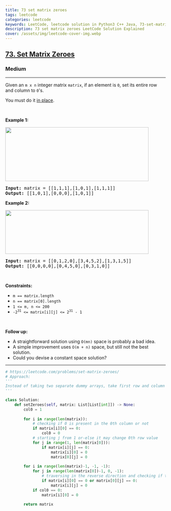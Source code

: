 ```yaml
---
title: 73 set matrix zeroes
tags: leetcode
categories: leetcode
keywords: LeetCode, leetcode solution in Python3 C++ Java, 73-set-matrix-zeroes solution
description: 73 set matrix zeroes LeetCode Solution Explained
cover: /assets/img/leetcode-cover-img.webp
---
```



<h2><a href="https://leetcode.com/problems/set-matrix-zeroes/">73. Set Matrix Zeroes</a></h2><h3>Medium</h3><hr><div><p>Given an <code>m x n</code> integer matrix <code>matrix</code>, if an element is <code>0</code>, set its entire row and column to <code>0</code>'s.</p>

<p>You must do it <a href="https://en.wikipedia.org/wiki/In-place_algorithm" target="_blank">in place</a>.</p>

<p>&nbsp;</p>
<p><strong>Example 1:</strong></p>
<img alt="" src="https://assets.leetcode.com/uploads/2020/08/17/mat1.jpg" style="width: 450px; height: 169px;">
<pre><strong>Input:</strong> matrix = [[1,1,1],[1,0,1],[1,1,1]]
<strong>Output:</strong> [[1,0,1],[0,0,0],[1,0,1]]
</pre>

<p><strong>Example 2:</strong></p>
<img alt="" src="https://assets.leetcode.com/uploads/2020/08/17/mat2.jpg" style="width: 450px; height: 137px;">
<pre><strong>Input:</strong> matrix = [[0,1,2,0],[3,4,5,2],[1,3,1,5]]
<strong>Output:</strong> [[0,0,0,0],[0,4,5,0],[0,3,1,0]]
</pre>

<p>&nbsp;</p>
<p><strong>Constraints:</strong></p>

<ul>
	<li><code>m == matrix.length</code></li>
	<li><code>n == matrix[0].length</code></li>
	<li><code>1 &lt;= m, n &lt;= 200</code></li>
	<li><code>-2<sup>31</sup> &lt;= matrix[i][j] &lt;= 2<sup>31</sup> - 1</code></li>
</ul>

<p>&nbsp;</p>
<p><strong>Follow up:</strong></p>

<ul>
	<li>A straightforward solution using <code>O(mn)</code> space is probably a bad idea.</li>
	<li>A simple improvement uses <code>O(m + n)</code> space, but still not the best solution.</li>
	<li>Could you devise a constant space solution?</li>
</ul>
</div>

---




```python
# https://leetcode.com/problems/set-matrix-zeroes/
# Approach:
'''
Instead of taking two separate dummy arrays, take first row and column of the matrix as the array for checking whether the particular column or row has the value 0 or not. Since matrix[0][0] are overlapping. Therefore take separate variable col0(say) to check if the 0th column has 0 or not and use matrix[0][0] to check if the 0th row has 0 or not. Now traverse from last element to the first element and check if matrix[i][0]==0 || matrix[0][j]==0 and if true set matrix[i][j]=0, else continue.
'''

class Solution:
    def setZeroes(self, matrix: List[List[int]]) -> None:
        col0 = 1
        
        for i in range(len(matrix)):
            # checking if 0 is present in the 0th column or not
            if matrix[i][0] == 0: 
                col0 = 0
            # starting j from 1 or-else it may change 0th row value
            for j in range(1, len(matrix[0])): 
                if matrix[i][j] == 0:
                    matrix[i][0] = 0
                    matrix[0][j] = 0
        
        for i in range(len(matrix)-1, -1, -1):
            for j in range(len(matrix[0])-1, 0, -1):
                # traversing in the reverse direction and checking if the row or col has 0 or not and setting values of matrix accordingly.
                if matrix[i][0] == 0 or matrix[0][j] == 0:
                    matrix[i][j] = 0
            if col0 == 0:
                matrix[i][0] = 0
                    
        return matrix
```
